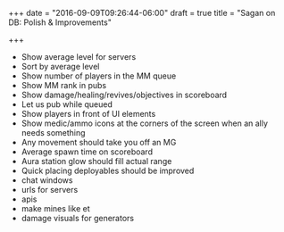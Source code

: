 +++
date = "2016-09-09T09:26:44-06:00"
draft = true
title = "Sagan on DB: Polish & Improvements"

+++

- Show average level for servers
- Sort by average level
- Show number of players in the MM queue
- Show MM rank in pubs
- Show damage/healing/revives/objectives in scoreboard
- Let us pub while queued
- Show players in front of UI elements
- Show medic/ammo icons at the corners of the screen when an ally needs something
- Any movement should take you off an MG
- Average spawn time on scoreboard
- Aura station glow should fill actual range
- Quick placing deployables should be improved
- chat windows
- urls for servers
- apis
- make mines like et
- damage visuals for generators
